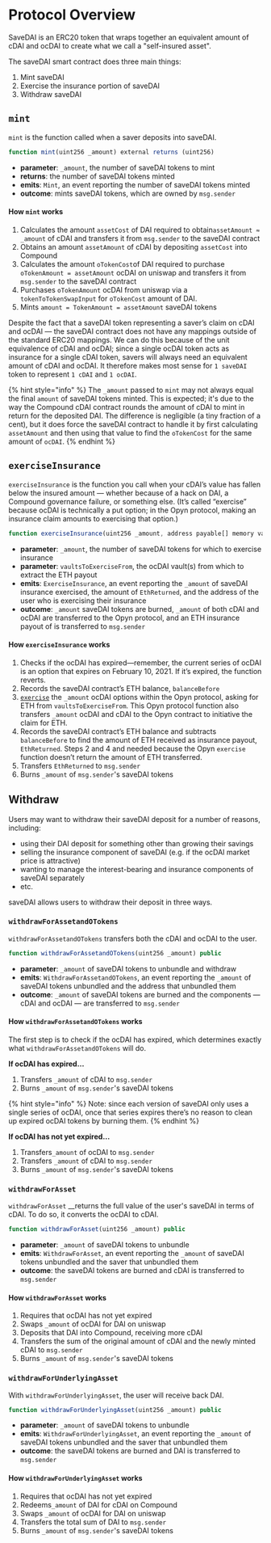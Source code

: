 # Protocol Overview

SaveDAI is an ERC20 token that wraps together an equivalent amount of cDAI and ocDAI to create what we call a "self-insured asset".

The saveDAI smart contract does three main things:

1. Mint saveDAI
2. Exercise the insurance portion of saveDAI
3. Withdraw saveDAI

## `mint` <a id="90aa"></a>

`mint` is the function called when a saver deposits into saveDAI.

```javascript
function mint(uint256 _amount) external returns (uint256)
```

* **parameter**: `_amount`, the number of saveDAI tokens to mint
* **returns**: the number of saveDAI tokens minted
* **emits**: `Mint`, an event reporting the number of saveDAI tokens minted
* **outcome**: mints saveDAI tokens, which are owned by `msg.sender`

#### How `mint` works

1. Calculates the amount `assetCost` of DAI required to obtain`assetAmount ≈ _amount` of cDAI and transfers it from `msg.sender` to the saveDAI contract
2. Obtains an amount `assetAmount` of cDAI by depositing `assetCost` into Compound
3. Calculates the amount `oTokenCost`of DAI required to purchase `oTokenAmount = assetAmount` ocDAI on uniswap and transfers it from `msg.sender` to the saveDAI contract
4. Purchases `oTokenAmount` ocDAI from uniswap via a `tokenToTokenSwapInput` for `oTokenCost` amount of DAI.
5. Mints `amount = TokenAmount = assetAmount` saveDAI tokens

Despite the fact that a saveDAI token representing a saver’s claim on cDAI and ocDAI — the saveDAI contract does not have any mappings outside of the standard ERC20 mappings. We can do this because of the unit equivalence of cDAI and ocDAI; since a single ocDAI token acts as insurance for a single cDAI token, savers will always need an equivalent amount of cDAI and ocDAI. It therefore makes most sense for `1 saveDAI` token to represent `1 cDAI` and `1 ocDAI`.

{% hint style="info" %}
The `_amount` passed to `mint` may not always equal the final `amount` of saveDAI tokens minted. This is expected; it's due to the way the Compound cDAI contract rounds the amount of cDAI to mint in return for the deposited DAI. The difference is negligible \(a tiny fraction of a cent\), but it does force the saveDAI contract to handle it by first calculating `assetAmount` and then using that value to find the `oTokenCost` for the same amount of `ocDAI`.
{% endhint %}

## **`exerciseInsurance`** <a id="eea4"></a>

`exerciseInsurance` is the function you call when your cDAI’s value has fallen below the insured amount — whether because of a hack on DAI, a Compound governance failure, or something else. \(It’s called “exercise” because ocDAI is technically a put option; in the Opyn protocol, making an insurance claim amounts to exercising that option.\)

```javascript
function exerciseInsurance(uint256 _amount, address payable[] memory vaultsToExerciseFrom) public
```

* **parameter**: `_amount`, the number of saveDAI tokens for which to exercise insurance
* **parameter**: `vaultsToExerciseFrom`, the ocDAI vault\(s\) from which to extract the ETH payout
* **emits**: `ExerciseInsurance`, an event reporting the `_amount` of saveDAI insurance exercised, the amount of `EthReturned`, and the address of the user who is exercising their insurance
* **outcome**: `_amount` saveDAI tokens are burned, `_amount` of both cDAI and ocDAI are transferred to the Opyn protocol, and an ETH insurance payout of is transferred to `msg.sender`

#### How `exerciseInsurance` works

1. Checks if the ocDAI has expired—remember, the current series of ocDAI is an option that expires on February 10, 2021. If it’s expired, the function reverts.
2. Records the saveDAI contract’s ETH balance, `balanceBefore`
3. [`exercise`](https://opyn.gitbook.io/opyn/otoken#exercise) the `_amount` ocDAI options within the Opyn protocol, asking for ETH from `vaultsToExerciseFrom`. This Opyn protocol function also transfers `_amount` ocDAI and cDAI to the Opyn contract to initiative the claim for ETH.
4. Records the saveDAI contract’s ETH balance and subtracts `balanceBefore` to find the amount of ETH received as insurance payout, `EthReturned`. Steps 2 and 4 and needed  because the Opyn `exercise` function doesn’t return the amount of ETH transferred.
5. Transfers `EthReturned` to `msg.sender`
6. Burns `_amount` of `msg.sender`'s saveDAI tokens

## Withdraw

Users may want to withdraw their saveDAI deposit for a number of reasons, including:

* using their DAI deposit for something other than growing their savings
* selling the insurance component of saveDAI \(e.g. if the ocDAI market price is attractive\)
* wanting to manage the interest-bearing and insurance components of saveDAI separately
* etc.

saveDAI allows users to withdraw their deposit in three ways.

### `withdrawForAssetandOTokens`

`withdrawForAssetandOTokens` transfers both the cDAI and ocDAI to the user.

```javascript
function withdrawForAssetandOTokens(uint256 _amount) public
```

* **parameter**: `_amount` of saveDAI tokens to unbundle and withdraw
* **emits**: `WithdrawForAssetandOTokens`, an event reporting the `_amount` of saveDAI tokens unbundled and the address that unbundled them
* **outcome**: `_amount` of saveDAI tokens are burned and the components — cDAI and ocDAI — are transferred to `msg.sender`

#### How `withdrawForAssetandOTokens` works

The first step is to check if the ocDAI has expired, which determines exactly what `withdrawForAssetandOTokens` will do.

**If ocDAI has expired…**

1. Transfers `_amount` of cDAI to `msg.sender`
2. Burns `_amount` of `msg.sender`'s saveDAI tokens

{% hint style="info" %}
Note: since each version of saveDAI only uses a single series of ocDAI, once that series expires there’s no reason to clean up expired ocDAI tokens by burning them.
{% endhint %}

**If ocDAI has not yet expired…**

1. Transfers`_amount` of ocDAI to `msg.sender`
2. Transfers `_amount` of cDAI to `msg.sender`
3. Burns `_amount` of `msg.sender`'s saveDAI tokens

### `withdrawForAsset`

`withdrawForAsset` __returns the full value of the user's saveDAI in terms of cDAI. To do so, it converts the ocDAI to cDAI.

```javascript
function withdrawForAsset(uint256 _amount) public
```

* **parameter**: `_amount` of saveDAI tokens to unbundle
* **emits**: `WithdrawForAsset`, an event reporting the `_amount` of saveDAI tokens unbundled and the saver that unbundled them
* **outcome**: the saveDAI tokens are burned and cDAI is transferred to `msg.sender`

#### How `withdrawForAsset` works

1. Requires that ocDAI has not yet expired
2. Swaps `_amount` of ocDAI for DAI on uniswap
3. Deposits that DAI into Compound, receiving more cDAI
4. Transfers the sum of the original amount of cDAI and the newly minted cDAI to `msg.sender`
5. Burns `_amount` of `msg.sender`'s saveDAI tokens

### `withdrawForUnderlyingAsset`

With `withdrawForUnderlyingAsset`, the user will receive back DAI.

```javascript
function withdrawForUnderlyingAsset(uint256 _amount) public
```

* **parameter**: `_amount` of saveDAI tokens to unbundle
* **emits**: `WithdrawForUnderlyingAsset`, an event reporting the `_amount` of saveDAI tokens unbundled and the saver that unbundled them
* **outcome**: the saveDAI tokens are burned and DAI is transferred to `msg.sender`

#### How `withdrawForUnderlyingAsset` works

1. Requires that ocDAI has not yet expired
2. Redeems`_amount` of DAI for cDAI on Compound
3. Swaps `_amount` of ocDAI for DAI on uniswap
4. Transfers the total sum of DAI to `msg.sender`
5. Burns `_amount` of `msg.sender`'s saveDAI tokens

